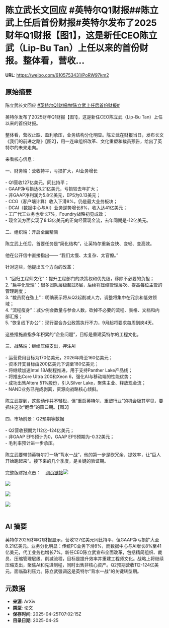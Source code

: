 # 陈立武长文回应 #英特尔Q1财报##陈立武上任后首份财报#英特尔发布了2025财年Q1财报【图1】，这是新任CEO陈立武（Lip-Bu Tan）上任以来的首份财报。整体看，营收...

**URL**: https://weibo.com/6105753431/PoRW97km2

## 原始摘要

陈立武长文回应 <a href="https://m.weibo.cn/search?containerid=231522type%3D1%26t%3D10%26q%3D%23%E8%8B%B1%E7%89%B9%E5%B0%94Q1%E8%B4%A2%E6%8A%A5%23&amp;extparam=%23%E8%8B%B1%E7%89%B9%E5%B0%94Q1%E8%B4%A2%E6%8A%A5%23" data-hide=""><span class="surl-text">#英特尔Q1财报#</span></a><a href="https://m.weibo.cn/search?containerid=231522type%3D1%26t%3D10%26q%3D%23%E9%99%88%E7%AB%8B%E6%AD%A6%E4%B8%8A%E4%BB%BB%E5%90%8E%E9%A6%96%E4%BB%BD%E8%B4%A2%E6%8A%A5%23&amp;extparam=%23%E9%99%88%E7%AB%8B%E6%AD%A6%E4%B8%8A%E4%BB%BB%E5%90%8E%E9%A6%96%E4%BB%BD%E8%B4%A2%E6%8A%A5%23" data-hide=""><span class="surl-text">#陈立武上任后首份财报#</span></a><br><br>英特尔发布了2025财年Q1财报【图1】，这是新任CEO陈立武（Lip-Bu Tan）上任以来的首份财报。<br><br>整体看，营收止跌、盈利承压，业务结构分化明显。陈立武在财报当日，发布长文《我们的前进之路》【图2】，用一连串组织改革、文化重塑和裁员预告，给出了英特尔的未来走向。<br><br>来看核心信息：<br><br>一、财务端：营收持平，亏损扩大，AI业务增长<br><br>- Q1营收127亿美元，同比持平；<br>- GAAP净亏损达8.21亿美元，亏损较去年扩大；<br>- 非GAAP净利润为5.8亿美元，EPS为0.13美元；<br>- CCG（客户端计算）收入下滑8%，仍是最大业务板块；<br>- DCAI（数据中心与AI）业务逆势增长8%，收入达41亿美元；<br>- 工厂代工业务也增长7%，Foundry战略初见成效；<br>- 现金流方面实现了8.13亿美元的正向经营现金流，去年同期是-12亿美元。<br><br>二、组织端：开启全面精简 <br><br>陈立武上任后，首要任务是“简化结构”，让英特尔重新变快、变轻、变高效。<br><br>他在公开信中直接指出——  “我们太慢、太复杂、太官僚。”<br><br>针对这些，他提出五个方向的改革：<br><br>1. “回归工程师文化”：提升工程部门的决策权和优先级，移除不必要的负担；<br>2. “扁平化管理”：很多团队层级超过8层，后续将压缩管理层次、提高每位主管的管理跨度；<br>3. “裁员箭在弦上”：明确表示将从Q2起削减人力，调整将集中在冗余和低效领域；<br>4. “流程瘦身”：减少例会数量与参会人数，砍掉不必要的流程、表格、文档和内部汇报；<br>5. “恢复线下办公”：现行混合办公政策执行不力，9月起将要求每周到岗4天。<br><br>这些措施直指多年积累的“企业问题”，目标是重建英特尔的工程文化。<br><br>三、战略端：继续压缩支出，押注AI<br><br>- 运营费用目标为170亿美元，2026年降至160亿美元；<br>- 资本开支目标由200亿美元下调至180亿美元；<br>- 将继续加速Intel 18A制程推进，用于支持Panther Lake产品线；<br>- 将推出Core Ultra 200和Xeon 6，强化AI与移动端的性能优势；<br>- 成功出售Altera 51%股份，引入Silver Lake，聚焦主业、释放现金流；<br>- NAND业务已完成剥离，资源向战略核心倾斜。<br><br>陈立武提到，这些动作并不轻松，但“重启英特尔、重塑行业”的机会极其罕见，要抓住这次“翻盘”的窗口期。【图3】<br><br>四、市场前景：Q2预期等数据<br><br>- Q2营收预期为112亿–124亿美元；<br>- 非GAAP EPS预计为0，GAAP EPS预期为-0.32美元；<br>- 毛利率预计进一步承压。<br><br>陈立武要带领英特尔打一场“背水一战”，他的第一步是砍冗余、提效率，让“巨人开始跑起来”。接下来的几个季度，是关键的验证期。<br><br>完整版财报点击：<a href="https://weibo.cn/sinaurl?u=https%3A%2F%2Fd1io3yog0oux5.cloudfront.net%2F_ad2e4b54358dec62cb0dc22fbf2bc96e%2Fintel%2Fdb%2F887%2F9128%2Fearnings_release%2FQ1%252725_EarningsRelease.pdf" data-hide=""><span class="url-icon"><img style="width: 1rem;height: 1rem" src="https://h5.sinaimg.cn/upload/2015/09/25/3/timeline_card_small_web_default.png" referrerpolicy="no-referrer"></span><span class="surl-text">网页链接</span></a><img style="" src="https://tvax2.sinaimg.cn/large/006Fd7o3gy1i0svblunklj31to1autrk.jpg" referrerpolicy="no-referrer"><br><br><img style="" src="https://tvax2.sinaimg.cn/large/006Fd7o3gy1i0svbn208fj30zk0q3qck.jpg" referrerpolicy="no-referrer"><br><br><img style="" src="https://tvax3.sinaimg.cn/large/006Fd7o3gy1i0svbowzonj31a80o84cy.jpg" referrerpolicy="no-referrer"><br><br><img style="" src="https://tvax1.sinaimg.cn/large/006Fd7o3gy1i0svbqum2lj315u19ax6p.jpg" referrerpolicy="no-referrer"><br><br>

## AI 摘要

英特尔2025财年Q1财报显示，营收127亿美元同比持平，但GAAP净亏损扩大至8.21亿美元。业务分化明显：传统PC业务下滑8%，而数据中心与AI增长8%至41亿美元，代工业务也增长7%。新任CEO陈立武宣布全面改革，包括精简组织、裁员、压缩管理层级、削减流程，目标是提升效率并重建工程师文化。战略上将继续压缩支出，聚焦AI和先进制程，同时出售非核心资产。Q2预期营收112-124亿美元，面临盈利压力。陈立武强调这是英特尔"背水一战"的关键转型期。

## 元数据

- **来源**: ArXiv
- **类型**: 论文
- **保存时间**: 2025-04-25T07:02:15Z
- **目录日期**: 2025-04-25
